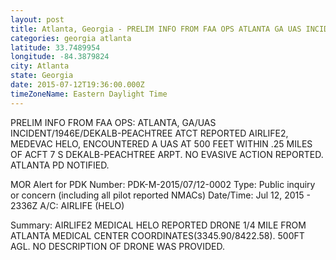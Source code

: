 ```yaml
---
layout: post
title: Atlanta, Georgia - PRELIM INFO FROM FAA OPS ATLANTA GA UAS INCIDENT 1946E DEKALB PEACHTREE ATCT REPORTED AIRLIFE2
categories: georgia atlanta
latitude: 33.7489954
longitude: -84.3879824
city: Atlanta
state: Georgia
date: 2015-07-12T19:36:00.000Z
timeZoneName: Eastern Daylight Time
---
```


PRELIM INFO FROM FAA OPS: ATLANTA, GA/UAS INCIDENT/1946E/DEKALB-PEACHTREE ATCT REPORTED AIRLIFE2, MEDEVAC HELO, ENCOUNTERED A UAS AT 500 FEET WITHIN .25 MILES OF ACFT 7 S DEKALB-PEACHTREE ARPT. NO EVASIVE ACTION REPORTED. ATLANTA PD NOTIFIED.



MOR Alert for PDK
Number: PDK-M-2015/07/12-0002
Type: Public inquiry or concern (including all pilot reported NMACs)
Date/Time: Jul 12, 2015 - 2336Z
A/C: AIRLIFE (HELO)

Summary: AIRLIFE2 MEDICAL HELO REPORTED DRONE 1/4 MILE FROM ATLANTA MEDICAL CENTER COORDINATES(3345.90/8422.58). 500FT AGL. NO DESCRIPTION OF DRONE WAS PROVIDED.
